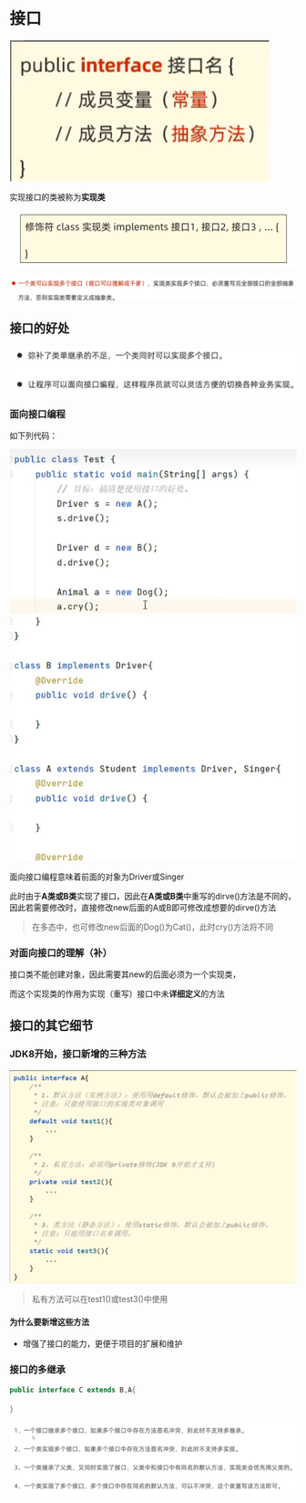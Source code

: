 # 接口

![](images/2024-03-17-16-30-15.png)

实现接口的类被称为**实现类**

![](images/2024-03-17-16-41-23.png)

![](images/2024-03-17-16-41-36.png)

## 接口的好处

![](images/2024-03-17-16-43-46.png)

### 面向接口编程

如下列代码：

![](images/2024-03-17-16-50-28.png)

面向接口编程意味着前面的对象为Driver或Singer

此时由于**A类或B类**实现了接口，因此在**A类或B类**中重写的dirve()方法是不同的，因此若需要修改时，直接修改new后面的A或B即可修改成想要的dirve()方法

>在多态中，也可修改new后面的Dog()为Cat()，此时cry()方法将不同

### 对面向接口的理解（补）

接口类不能创建对象，因此需要其new的后面必须为一个实现类，

而这个实现类的作用为实现（重写）接口中未**详细定义**的方法

## 接口的其它细节

### JDK8开始，接口新增的三种方法

![](images/2024-03-17-21-24-51.png)

>私有方法可以在test1()或test3()中使用

#### 为什么要新增这些方法

* 增强了接口的能力，更便于项目的扩展和维护

### 接口的多继承

```java
public interface C extends B,A{

}
```

![](images/2024-03-17-22-15-08.png)

